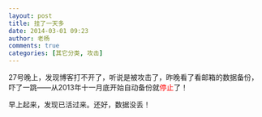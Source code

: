 ```yaml
---
layout: post
title: 挂了一天多
date: 2014-03-01 09:23
author: 老杨
comments: true
categories: [其它分类, 攻击]
---
```

27号晚上，发现博客打不开了，听说是被攻击了，昨晚看了看邮箱的数据备份，吓了一跳——从2013年十一月底开始自动备份就<span style="color: #ff0000;">停止</span>了！

<!--more-->

早上起来，发现已活过来。还好，数据没丢！
